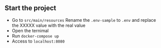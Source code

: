 
## Start the project 
- Go to `src/main/resources` Rename the `.env-sample` to `.env` and replace the XXXXX value with the real value
- Open the ternimal
- Run `docker-compose up`
- Access to `localhost:8080`
